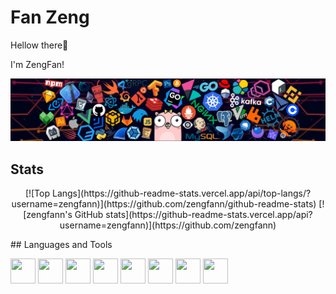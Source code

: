 # Fan Zeng

Hellow there👋

 I'm ZengFan!

![](https://github.com/zengfann/zengfann/blob/master/icons/header_1.png)

## Stats
<p align = "center">
[![Top Langs](https://github-readme-stats.vercel.app/api/top-langs/?username=zengfann)](https://github.com/zengfann/github-readme-stats)
[![zengfann's GitHub stats](https://github-readme-stats.vercel.app/api?username=zengfann)](https://github.com/zengfann)
<p>
## Languages and Tools

<p>
<img src="https://cdn.jsdelivr.net/gh/devicons/devicon/icons/vscode/vscode-original.svg" width="40" height="40"/>
<img src="https://cdn.jsdelivr.net/gh/devicons/devicon/icons/jetbrains/jetbrains-original.svg" width="40" height="40"/>
<img src="https://cdn.jsdelivr.net/gh/devicons/devicon/icons/go/go-original.svg" width="40" height="40"/>
<img src="https://cdn.jsdelivr.net/gh/devicons/devicon/icons/python/python-original.svg" width="40" height="40"/>
<img src="https://cdn.jsdelivr.net/gh/devicons/devicon/icons/javascript/javascript-original.svg" width="40" height="40"/>
<img src="https://cdn.jsdelivr.net/gh/devicons/devicon/icons/c/c-original.svg" width="40" height="40"/>
<img src="https://cdn.jsdelivr.net/gh/devicons/devicon/icons/nodejs/nodejs-original.svg" width="40" height="40"/>
<img src="https://cdn.jsdelivr.net/gh/devicons/devicon/icons/git/git-original.svg" width="40" height="40"/>
</p>

